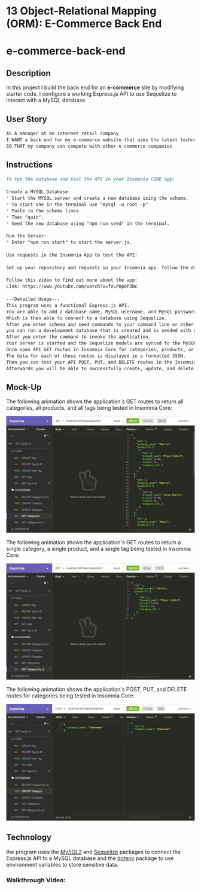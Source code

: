 # 13 Object-Relational Mapping (ORM): E-Commerce Back End
# e-commerce-back-end

## Description

In this project I build the back end for an **e-commerce** site by modifying starter code. I configure a working Express.js API to use Sequelize to interact with a MySQL database.

## User Story

```md
AS A manager at an internet retail company
I WANT a back end for my e-commerce website that uses the latest technologies
SO THAT my company can compete with other e-commerce companies
```

## Instructions

```md
To run the database and test the API in your Insomnia CORE app:

Create a MYSQL Database:
* Start the MYSQL server and create a new database using the schema.
* To start one in the terminal use "mysql -u root -p"
* Paste in the schema lines.
* Then "quit".
* Seed the new database using "npm run seed" in the terminal.

Run the Server:
* Enter "npm run start" to start the server.js.

Use requests in the Insomnia App to test the API:

Set up your repository and requests in your Insomnia app. follow the documentation on the Insomnia website on how to add a Git Sync for future repo modifications or corrections.

Follow this video to find out more about the app:
Link: https://www.youtube.com/watch?v=fzLPHpOP3Wc

---Detailed Usage---
This program uses a functional Express.js API.
You are able to add a database name, MySQL username, and MySQL password to an environment variable file.
Which is then able to connect to a database using Sequelize.
After you enter schema and seed commands to your command line or other application.
you can run a development database that is created and is seeded with your test data.
After you enter the command to invoke the application.
Your server is started and the Sequelize models are synced to the MySQL database.
Once open API GET routes in Insomnia Core for categories, products, or tags.
The data for each of these routes is displayed in a formatted JSON.
Then you can test your API POST, PUT, and DELETE routes in the Insomnia Core.
Afterwards you will be able to successfully create, update, and delete data in your database.
```

## Mock-Up

The following animation shows the application's GET routes to return all categories, all products, and all tags being tested in Insomnia Core:

![In Insomnia Core, the user tests “GET tags,” “GET Categories,” and “GET All Products.”.](./assets/images/13-orm-homework-demo-01.gif)

The following animation shows the application's GET routes to return a single category, a single product, and a single tag being tested in Insomnia Core:

![In Insomnia Core, the user tests “GET tag by id,” “GET Category by ID,” and “GET One Product.”](./assets/images/13-orm-homework-demo-02.gif)

The following animation shows the application's POST, PUT, and DELETE routes for categories being tested in Insomnia Core:

![In Insomnia Core, the user tests “DELETE Category by ID,” “CREATE Category,” and “UPDATE Category.”](./assets/images/13-orm-homework-demo-03.gif)

## Technology

the program uses the [MySQL2](https://www.npmjs.com/package/mysql2) and [Sequelize](https://www.npmjs.com/package/sequelize) packages to connect the Express.js API to a MySQL database and the [dotenv](https://www.npmjs.com/package/dotenv) package to use environment variables to store sensitive data.

### Walkthrough Video:
